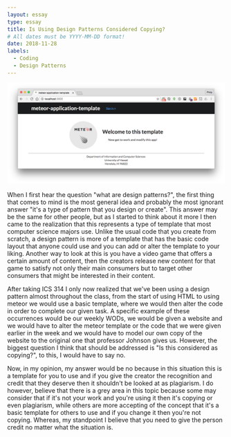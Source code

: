 ```yaml
---
layout: essay
type: essay
title: Is Using Design Patterns Considered Copying?
# All dates must be YYYY-MM-DD format!
date: 2018-11-28
labels:
  - Coding
  - Design Patterns
---
```

<div class="ui image">
  <img src="../images/designpt.png">
</div>

When I first hear the question "what are design patterns?", the first thing that comes to mind is the most general idea and probably the most ignorant answer "it's a type of pattern that you design or create". This answer may be the same for other people, but as I started to think about it more I then came to the realization that this represents a type of template that most computer science majors use. Unlike the usual code that you create from scratch, a design pattern is more of a template that has the basic code layout that anyone could use and you can add or alter the template to your liking. Another way to look at this is you have a video game that offers a certain amount of content, then the creators release new content for that game to satisfy not only their main consumers but to target other consumers that might be interested in their content. 

After taking ICS 314 I only now realized that we've been using a design pattern almost throughout the class, from the start of using HTML to using meteor we would use a basic template, where we would then alter the code in order to complete our given task. A specific example of these occurrences would be our weekly WODs, we would be given a website and we would have to alter the meteor template or the code that we were given earlier in the week and we would have to model our own copy of the website to the original one that professor Johnson gives us. However, the biggest question I think that should be addressed is "Is this considered as copying?", to this, I would have to say no.

Now, in my opinion, my answer would be no because in this situation this is a template for you to use and if you give the creator the recognition and credit that they deserve then it shouldn't be looked at as plagiarism. I do however, believe that there is a grey area in this topic because some may consider that if it's not your work and you're using it then it's copying or even plagiarism, while others are more accepting of the concept that it's a basic template for others to use and if you change it then you're not copying. Whereas, my standpoint I believe that you need to give the person credit no matter what the situation is.

